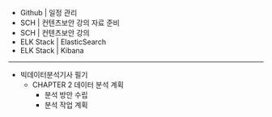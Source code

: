 - Github | 일정 관리
- SCH | 컨텐츠보안 강의 자료 준비
- SCH | 컨텐츠보안 강의
- ELK Stack | ElasticSearch
- ELK Stack | Kibana
---
- 빅데이터분석기사 필기
  - CHAPTER 2 데이터 분석 계획
    - 분석 방안 수립
    - 분석 작업 계획
